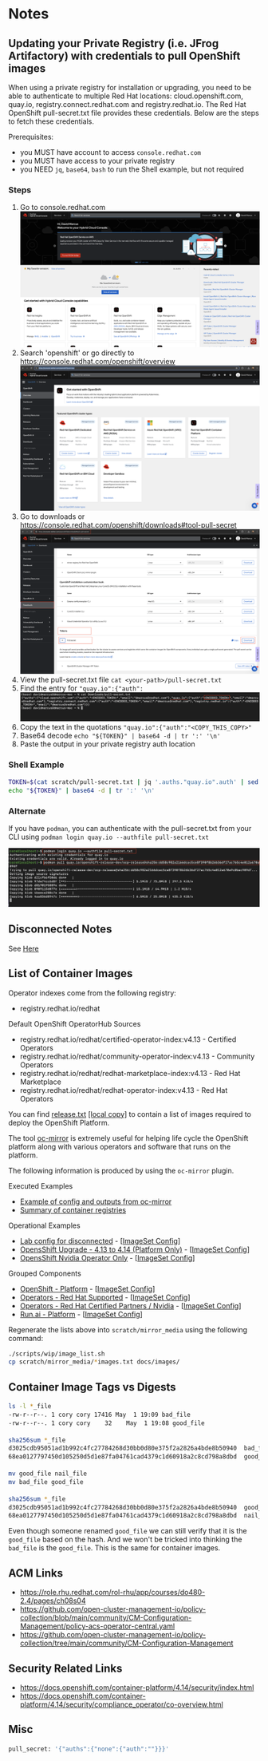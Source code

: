# Notes

## Updating your Private Registry (i.e. JFrog Artifactory) with credentials to pull OpenShift images

When using a private registry for installation or upgrading, you need to be able to authenticate to multiple Red Hat locations: cloud.openshift.com, quay.io, registry.connect.redhat.com and registry.redhat.io. The Red Hat OpenShift pull-secret.txt file provides these credentials. Below are the steps to fetch these credentials.

Prerequisites:

- you MUST have account to access `console.redhat.com`
- you MUST have access to your private registry
- you NEED `jq`, `base64`, `bash` to run the Shell example, but not required

### Steps

1. Go to console.redhat.com
![images](./images/console-rh-com.png)
1. Search 'openshift' or go directly to <https://console.redhat.com/openshift/overview>
![images](./images/console-rh-com-overview.png)
1. Go to downloads or <https://console.redhat.com/openshift/downloads#tool-pull-secret>
![images](./images/tool-pull-secret.png)
1. View the pull-secret.txt file
`cat <your-path>/pull-secret.txt`
1. Find the entry for `"quay.io":{"auth":`
![images](./images/cat-pull-secret.png)
1. Copy the text in the quotations
`"quay.io":{"auth":"<COPY_THIS_COPY>"`
1. Base64 decode `echo "${TOKEN}" | base64 -d | tr ':' '\n'`
1. Paste the output in your private registry auth location

### Shell Example

```sh
TOKEN=$(cat scratch/pull-secret.txt | jq '.auths."quay.io".auth' | sed 's/"//g')
echo "${TOKEN}" | base64 -d | tr ':' '\n'
```

### Alternate

If you have `podman`, you can authenticate with the pull-secret.txt from your CLI using `podman login quay.io --authfile pull-secret.txt`

![images](./images/podman-login-quay.png)

## Disconnected Notes

See [Here](DISCONNECTED.md)

## List of Container Images

Operator indexes come from the following registry:

- registry.redhat.io/redhat

Default OpenShift OperatorHub Sources

- registry.redhat.io/redhat/certified-operator-index:v4.13 - Certified Operators
- registry.redhat.io/redhat/community-operator-index:v4.13 - Community Operators
- registry.redhat.io/redhat/redhat-marketplace-index:v4.13 - Red Hat Marketplace
- registry.redhat.io/redhat/redhat-operator-index:v4.13    - Red Hat Operators

You can find [release.txt](https://mirror.openshift.com/pub/openshift-v4/clients/ocp/stable-4.13/release.txt) [[local copy]](images/release.txt) to contain a list of images required to deploy the OpenShift Platform.

The tool [oc-mirror](https://github.com/openshift/oc-mirror) is extremely useful for helping life cycle the OpenShift platform along with various operators and software that runs on the platform.

The following information is produced by using the `oc-mirror` plugin.

Executed Examples

- [Example of config and outputs from oc-mirror](../components/imageset/only-nvidia/)
- [Summary of container registries](images/registry-list.txt)

Operational Examples

- [Lab config for disconnected](../components/imageset/lab/) - [[ImageSet Config](../components/imageset/imageset-config-lab.yaml)]
- [OpensShift Upgrade - 4.13 to 4.14 (Platform Only)](../components/imageset/upgrade-ocp/) - [[ImageSet Config](../components/imageset/imageset-config-upgrade-ocp.yaml)]
- [OpensShift Nvidia Operator Only](../components/imageset/only-nvidia/) - [[ImageSet Config](../components/imageset/imageset-config-only-nvidia.yaml)]

Grouped Components

- [OpenShift - Platform](../components/imageset/only-ocp/) - [[ImageSet Config](../components/imageset/imageset-config-only-ocp.yaml)]
- [Operators - Red Hat Supported](../components/imageset/redhat/) - [[ImageSet Config](../components/imageset/imageset-config-redhat.yaml)]
- [Operators - Red Hat Certified Partners / Nvidia](../components/imageset/certified/) - [[ImageSet Config](../components/imageset/imageset-config-certified.yaml)]
- [Run.ai - Platform](../components/imageset/runai/) - [[ImageSet Config](../components/imageset/imageset-config-runai.yaml)]

Regenerate the lists above into `scratch/mirror_media` using the following command:

```sh
./scripts/wip/image_list.sh
cp scratch/mirror_media/*images.txt docs/images/
```

## Container Image Tags vs Digests

```sh
ls -l *_file
-rw-r--r--. 1 cory cory 17416 May  1 19:09 bad_file
-rw-r--r--. 1 cory cory    32    May  1 19:08 good_file

sha256sum *_file
d3025cdb95051ad1b992c4fc27784268d30bb0d80e375f2a2826a4bde8b50940  bad_file
68ea0127797450d105250d5d1e87fa04761cad4379c1d60918a2c8cd798a8dbd  good_file

mv good_file nail_file
mv bad_file good_file

sha256sum *_file
d3025cdb95051ad1b992c4fc27784268d30bb0d80e375f2a2826a4bde8b50940  good_file
68ea0127797450d105250d5d1e87fa04761cad4379c1d60918a2c8cd798a8dbd  nail_file
```

Even though someone renamed `good_file` we can still verify that it is the `good_file` based on the hash. And we won't be tricked into thinking the `bad_file` is the `good_file`. This is the same for container images.

## ACM Links

- <https://role.rhu.redhat.com/rol-rhu/app/courses/do480-2.4/pages/ch08s04>
- <https://github.com/open-cluster-management-io/policy-collection/blob/main/community/CM-Configuration-Management/policy-acs-operator-central.yaml>
- <https://github.com/open-cluster-management-io/policy-collection/tree/main/community/CM-Configuration-Management>

## Security Related Links

- <https://docs.openshift.com/container-platform/4.14/security/index.html>
- <https://docs.openshift.com/container-platform/4.14/security/compliance_operator/co-overview.html>

## Misc

```sh
pull_secret: '{"auths":{"none":{"auth":""}}}'
```
